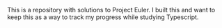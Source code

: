 This is a repository with solutions to Project Euler.
I built this and want to keep this as a way to track my progress while studying Typescript.